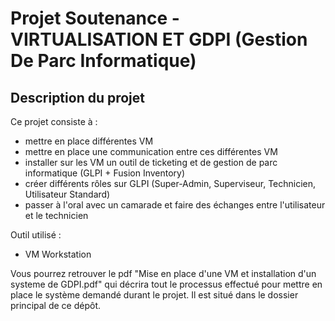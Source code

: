 # Projet Soutenance - VIRTUALISATION ET GDPI (Gestion De Parc Informatique)

## Description du projet 

Ce projet consiste à :
- mettre en place différentes VM
- mettre en place une communication entre ces différentes VM
- installer sur les VM un outil de ticketing et de gestion de parc informatique (GLPI + Fusion Inventory)
- créer différents rôles sur GLPI (Super-Admin, Superviseur, Technicien, Utilisateur Standard)
- passer à l'oral avec un camarade et faire des échanges entre l'utilisateur et le technicien

Outil utilisé :
- VM Workstation

Vous pourrez retrouver le pdf "Mise en place d'une VM et installation d'un systeme de GDPI.pdf" qui décrira tout le processus effectué pour mettre en place le système demandé durant le projet. Il est situé dans le dossier principal de ce dépôt.